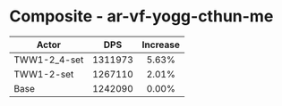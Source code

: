 # Composite - ar-vf-yogg-cthun-me
| Actor | DPS | Increase |
|---|:---:|:---:|
|TWW1-2_4-set|1311973|5.63%|
|TWW1-2-set|1267110|2.01%|
|Base|1242090|0.00%|

